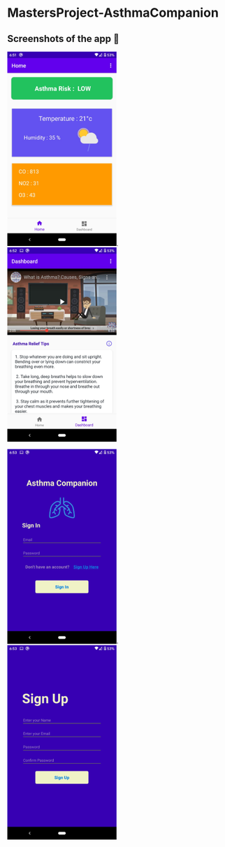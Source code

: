 # MastersProject-AsthmaCompanion

## Screenshots of the app :sunflower:

<img src="/screenshots/homePage.jpeg" alt="HomePage Image" width="250"/>. <img src="/screenshots/dashboard.jpeg" alt="Dashboard Image" width="250"/>

<img src="/screenshots/login.jpeg" alt="Login Image" width="250"/>. <img src="/screenshots/signup.jpeg" alt="SignUp Image" width="250"/>
